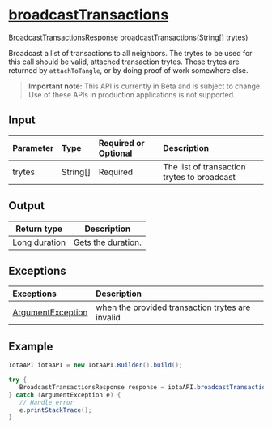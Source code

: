 
# [broadcastTransactions](https://github.com/iotaledger/iota-java/blob/master/jota/src/main/java/org/iota/jota/IotaAPICore.java#L800)
 [BroadcastTransactionsResponse](https://github.com/iotaledger/iota-java/blob/master/jota/src/main/java/org/iota/jota/dto/response/BroadcastTransactionsResponse.java) broadcastTransactions(String[] trytes)

Broadcast a list of transactions to all neighbors. The trytes to be used for this call should be valid, attached transaction trytes. These trytes are returned by `attachToTangle`, or by doing proof of work somewhere else.
> **Important note:** This API is currently in Beta and is subject to change. Use of these APIs in production applications is not supported.

## Input
| Parameter       | Type | Required or Optional | Description |
|:---------------|:--------|:--------| :--------|
| trytes | String[] | Required | The list of transaction trytes to broadcast |
    
## Output
| Return type | Description |
|--|--|
| Long duration | Gets the duration. |

## Exceptions
| Exceptions     | Description |
|:---------------|:--------|
| [ArgumentException](https://github.com/iotaledger/iota-java/blob/master/jota/src/main/java/org/iota/jota/error/ArgumentException.java) | when the provided transaction trytes are invalid |


 ## Example
 
 ```Java
 IotaAPI iotaAPI = new IotaAPI.Builder().build();

try { 
    BroadcastTransactionsResponse response = iotaAPI.broadcastTransactions(new String[]{"CTTGZPZYWGTIFCOATTKASZDPX ... YNIXKJTKMXTEAKVSPXGGWMAVS", "VOGANNMOYEFITLNCMSAYZKNMC ... PQFPPCAHKHQ9YGWSWG9BZCVIB"});
} catch (ArgumentException e) { 
    // Handle error
    e.printStackTrace(); 
}
 ```
